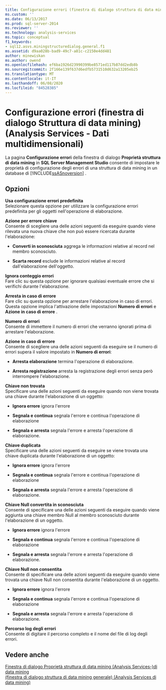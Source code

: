 ```yaml
---
title: Configurazione errori (finestra di dialogo struttura di data mining) (Analysis Services-Dati multidimensionali) | Microsoft Docs
ms.custom: ''
ms.date: 06/13/2017
ms.prod: sql-server-2014
ms.reviewer: ''
ms.technology: analysis-services
ms.topic: conceptual
f1_keywords:
- sql12.asvs.miningstructuredialog.general.f1
ms.assetid: d9aa028b-bad9-49c7-a81c-c2150e4dd481
author: minewiskan
ms.author: owend
ms.openlocfilehash: ef6ba1926d23990399be8571ed117b87dd2edb8b
ms.sourcegitcommit: 2f166e139f637d6edfb5731510d632a13205eb25
ms.translationtype: MT
ms.contentlocale: it-IT
ms.lasthandoff: 06/08/2020
ms.locfileid: "84528385"
---
```

# <a name="error-configuration-mining-structure-dialog-box-analysis-services---multidimensional-data"></a>Configurazione errori (finestra di dialogo Struttura di data mining) (Analysis Services - Dati multidimensionali)
  La pagina **Configurazione errori** della finestra di dialogo **Proprietà struttura di data mining** in **SQL Server Management Studio** consente di impostare le proprietà di configurazione degli errori di una struttura di data mining in un database di [!INCLUDE[ssASnoversion](../includes/ssasnoversion-md.md)] .  
  
## <a name="options"></a>Opzioni  
 **Usa configurazione errori predefinita**  
 Selezionare questa opzione per utilizzare la configurazione errori predefinita per gli oggetti nell'operazione di elaborazione.  
  
 **Azione per errore chiave**  
 Consente di scegliere una delle azioni seguenti da eseguire quando viene rilevata una nuova chiave che non può essere ricercata durante l'elaborazione:  
  
-   **Converti in sconosciuta** aggrega le informazioni relative al record nel membro sconosciuto.  
  
-   **Scarta record** esclude le informazioni relative al record dall'elaborazione dell'oggetto.  
  
 **Ignora conteggio errori**  
 Fare clic su questa opzione per ignorare qualsiasi eventuale errore che si verifichi durante l'elaborazione.  
  
 **Arresta in caso di errore**  
 Fare clic su questa opzione per arrestare l'elaborazione in caso di errori. Questa opzione implica l'attivazione delle impostazioni **Numero di errori** e **Azione in caso di errore** .  
  
 **Numero di errori**  
 Consente di immettere il numero di errori che verranno ignorati prima di arrestare l'elaborazione.  
  
 **Azione in caso di errore**  
 Consente di scegliere una delle azioni seguenti da eseguire se il numero di errori supera il valore impostato in **Numero di errori**:  
  
-   **Arresta elaborazione** termina l'operazione di elaborazione.  
  
-   **Arresta registrazione** arresta la registrazione degli errori senza però interrompere l'elaborazione.  
  
 **Chiave non trovata**  
 Specificare una delle azioni seguenti da eseguire quando non viene trovata una chiave durante l'elaborazione di un oggetto:  
  
-   **Ignora errore** ignora l'errore  
  
-   **Segnala e continua** segnala l'errore e continua l'operazione di elaborazione  
  
-   **Segnala e arresta** segnala l'errore e arresta l'operazione di elaborazione.  
  
 **Chiave duplicata**  
 Specificare una delle azioni seguenti da eseguire se viene trovata una chiave duplicata durante l'elaborazione di un oggetto:  
  
-   **Ignora errore** ignora l'errore  
  
-   **Segnala e continua** segnala l'errore e continua l'operazione di elaborazione  
  
-   **Segnala e arresta** segnala l'errore e arresta l'operazione di elaborazione.  
  
 **Chiave Null convertita in sconosciuta**  
 Consente di specificare una delle azioni seguenti da eseguire quando viene aggiunta una chiave membro Null al membro sconosciuto durante l'elaborazione di un oggetto.  
  
-   **Ignora errore** ignora l'errore  
  
-   **Segnala e continua** segnala l'errore e continua l'operazione di elaborazione  
  
-   **Segnala e arresta** segnala l'errore e arresta l'operazione di elaborazione.  
  
 **Chiave Null non consentita**  
 Consente di specificare una delle azioni seguenti da eseguire quando viene trovata una chiave Null non consentita durante l'elaborazione di un oggetto.  
  
-   **Ignora errore** ignora l'errore  
  
-   **Segnala e continua** segnala l'errore e continua l'operazione di elaborazione  
  
-   **Segnala e arresta** segnala l'errore e arresta l'operazione di elaborazione.  
  
 **Percorso log degli errori**  
 Consente di digitare il percorso completo e il nome del file di log degli errori.  
  
## <a name="see-also"></a>Vedere anche  
 [Finestra di dialogo Proprietà struttura di data mining &#40;Analysis Services-&#41;di data mining](mining-structure-properties-dialog-analysis-services-data-mining.md)   
 [&#40;finestra di dialogo struttura di data mining generale&#41; &#40;Analysis Services di data mining&#41;](general-mining-structure-dialog-box-analysis-services-data-mining.md)  
  
  
